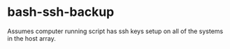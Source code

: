 # bash-ssh-backup
Assumes computer running script has ssh keys setup on all of the systems in the host array.
